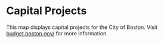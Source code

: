 # Capital Projects

This map displays capital projects for the City of Boston. Visit [budget.boston.gov/](http://budget.boston.gov/) for more information.